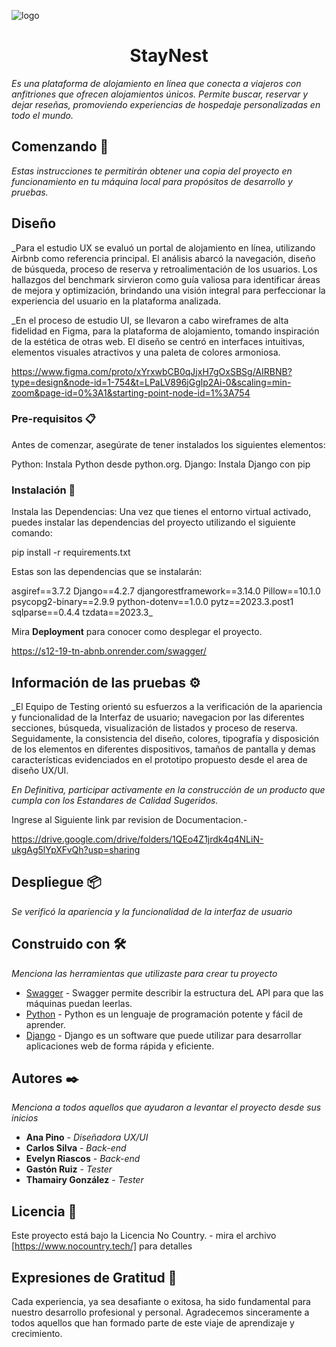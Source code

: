 ![logo](https://github.com/No-Country/s12-19-tn-python-react/assets/130188881/ca2cb5d1-2feb-426f-aad0-0dddbad639ab)

<div align="center">

<h1>StayNest</h1>
</div>


_Es una plataforma de alojamiento en línea que conecta a viajeros con anfitriones que ofrecen alojamientos únicos. Permite buscar, reservar y dejar reseñas, promoviendo experiencias de hospedaje personalizadas en todo el mundo._

## Comenzando 🚀

_Estas instrucciones te permitirán obtener una copia del proyecto en funcionamiento en tu máquina local para propósitos de desarrollo y pruebas._

## Diseño
_Para el estudio UX se evaluó un portal de alojamiento en línea, utilizando Airbnb como referencia principal. El análisis abarcó la navegación, diseño de búsqueda, proceso de reserva y retroalimentación de los usuarios. Los hallazgos del benchmark sirvieron como guía valiosa para identificar áreas de mejora y optimización, brindando una visión integral para perfeccionar la experiencia del usuario en la plataforma analizada.

_En el proceso de estudio UI, se llevaron a cabo wireframes de alta fidelidad en Figma, para la plataforma de alojamiento, tomando inspiración de la estética de otras web. El diseño se centró en interfaces intuitivas, elementos visuales atractivos y una paleta de colores armoniosa.

https://www.figma.com/proto/xYrxwbCB0qJjxH7gOxSBSg/AIRBNB?type=design&node-id=1-754&t=LPaLV896jGglp2Ai-0&scaling=min-zoom&page-id=0%3A1&starting-point-node-id=1%3A754

### Pre-requisitos 📋

Antes de comenzar, asegúrate de tener instalados los siguientes elementos:

Python: Instala Python desde python.org.
Django: Instala Django con pip

### Instalación 🔧

Instala las Dependencias: Una vez que tienes el entorno virtual activado, puedes instalar las dependencias del proyecto utilizando el siguiente comando:

pip install -r requirements.txt

Estas son las dependencias que se instalarán:

asgiref==3.7.2
Django==4.2.7
djangorestframework==3.14.0
Pillow==10.1.0
psycopg2-binary==2.9.9
python-dotenv==1.0.0
pytz==2023.3.post1
sqlparse==0.4.4
tzdata==2023.3_

Mira **Deployment** para conocer como desplegar el proyecto.

https://s12-19-tn-abnb.onrender.com/swagger/

## Información de las pruebas ⚙️
_El Equipo de Testing orientó su esfuerzos a la verificación de la apariencia y funcionalidad de la Interfaz de usuario; navegacion por las diferentes secciones, búsqueda, visualización de listados y proceso de reserva. Seguidamente, la consistencia del diseño, colores, tipografía y disposición de los
elementos en diferentes dispositivos, tamaños de pantalla y demas características 
evidenciados en el prototipo propuesto desde el area de diseño UX/UI.
 
_En Definitiva, participar activamente en la construcción de un producto que cumpla con los 
Estandares de Calidad Sugeridos._

Ingrese al Siguiente link par revision de Documentacion.-

https://drive.google.com/drive/folders/1QEo4Z1jrdk4q4NLiN-ukgAg5lYpXFvQh?usp=sharing 
## Despliegue 📦

_Se verificó la apariencia y la funcionalidad de la interfaz de usuario_

## Construido con 🛠️

_Menciona las herramientas que utilizaste para crear tu proyecto_

* [Swagger](https://swagger.io) - Swagger permite describir la estructura deL API para que las máquinas puedan leerlas. 
* [Python](https://www.python.org) - Python es un lenguaje de programación potente y fácil de aprender. 
* [Django](https://www.djangoproject.com) - Django es un software que puede utilizar para desarrollar aplicaciones web de forma rápida y eficiente.


## Autores ✒️

_Menciona a todos aquellos que ayudaron a levantar el proyecto desde sus inicios_

* **Ana Pino** - *Diseñadora UX/UI* 
* **Carlos Silva** - *Back-end* 
* **Evelyn Riascos** - *Back-end* 
* **Gastón Ruiz** - *Tester* 
* **Thamairy González** - *Tester* 


## Licencia 📄

Este proyecto está bajo la Licencia No Country. - mira el archivo [https://www.nocountry.tech/] para detalles

## Expresiones de Gratitud 🎁

Cada experiencia, ya sea desafiante o exitosa, ha sido fundamental para nuestro desarrollo profesional y personal. Agradecemos sinceramente a todos aquellos que han formado parte de este viaje de aprendizaje y crecimiento.

